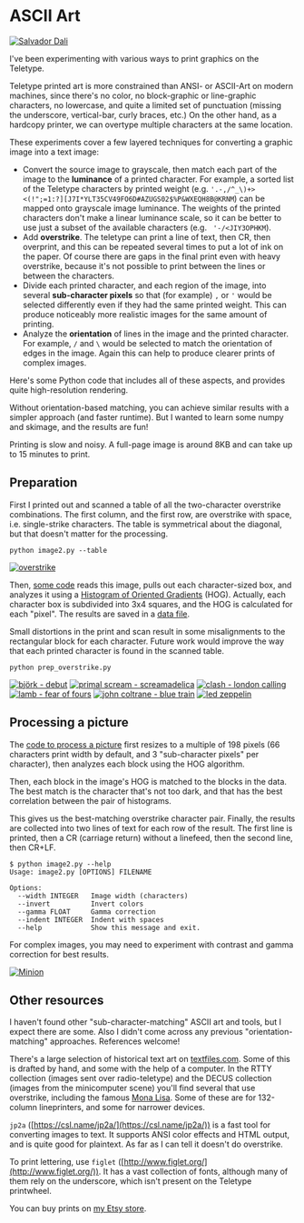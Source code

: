 # ASCII Art

[![Salvador Dali](dali_x500.jpg)](dali.txt.jpg)  

I've been experimenting with various ways to print graphics on the Teletype.  

Teletype printed art is more constrained than ANSI- or ASCII-Art on modern machines, since there's no color, no block-graphic or line-graphic characters, no lowercase, and quite a limited set of punctuation (missing the underscore, vertical-bar, curly braces, etc.)  On the other hand, as a hardcopy printer, we can overtype multiple characters at the same location.


These experiments cover a few layered techniques for converting a graphic image into a text image:

* Convert the source image to grayscale, then match each part of the image to the **luminance** of a printed character.  For example, a sorted list of the Teletype characters by printed weight (e.g. `'.-,/^_\)+><(!";=1:?][J7I*YLT35CV49FO6D#AZUGS02$%P&WXEQH8B@KRNM`) can be mapped onto grayscale image luminance.  The weights of the printed characters don't make a linear luminance scale, so it can be better to use just a subset of the available characters (e.g. ` '-/<JIY3OPHKM`).  
* Add **overstrike**.  The teletype can print a line of text, then CR, then overprint, and this can be repeated several times to put a lot of ink on the paper.  Of course there are gaps in the final print even with heavy overstrike, because it's not possible to print between the lines or between the characters.
* Divide each printed character, and each region of the image, into several **sub-character pixels** so that (for example) `,` or `'` would be selected differently even if they had the same printed weight.  This can produce noticeably more realistic images for the same amount of printing.
* Analyze the **orientation** of lines in the image and the printed character.  For example, ` / ` and ` \ ` would be selected to match the orientation of edges in the image.  Again this can help to produce clearer prints of complex images.   

Here's some Python code that includes all of these aspects, and provides quite high-resolution rendering.

Without orientation-based matching, you can achieve similar results with a simpler approach (and faster runtime).  But I wanted to learn some numpy and skimage, and the results are fun!
  
Printing is slow and noisy.  A full-page image is around 8KB and can take up to 15 minutes to print.


## Preparation

First I printed out and scanned a table of all the two-character overstrike combinations.  The first column, and the first row, are overstrike with space, i.e. single-strike characters.  The table is symmetrical about the diagonal, but that doesn't matter for the processing.
```
python image2.py --table
```  
[![overstrike](chars_overstrike_x500.jpg)](chars_overstrike.jpg)

Then, [some code](prep_overstrike.py) reads this image, pulls out each character-sized box, and analyzes it using a [Histogram of Oriented Gradients](http://scikit-image.org/docs/dev/auto_examples/features_detection/plot_hog.html) (HOG).  Actually, each character box is subdivided into 3x4 squares, and the HOG is calculated for each "pixel".  The results are saved in a [data file](chars_overstrike.json).

Small distortions in the print and scan result in some misalignments to the rectangular block for each character.  Future work would improve the way that each printed character is found in the scanned table. 
```
python prep_overstrike.py
```

[![björk - debut](album_covers/album_debut_250.jpg)](album_covers/album_debut.jpg)
[![primal scream - screamadelica](album_covers/album_screamadelica_250.jpg)](album_covers/album_screamadelica.jpg)
[![clash - london calling ](album_covers/album_clash_250.jpg)](album_covers/album_clash.jpg)
[![lamb - fear of fours](album_covers/album_fours_250.jpg)](album_covers/album_fours.jpg)
[![john coltrane - blue train](album_covers/album_bluetrain_250.jpg)](album_covers/album_bluetrain.jpg)
[![led zeppelin](album_covers/album_ledzep_250.jpg)](album_covers/album_ledzep.jpg)


## Processing a picture

The [code to process a picture](image2.py) first resizes to a multiple of 198 pixels (66 characters print width by default, and 3 "sub-character pixels" per character), then analyzes each block using the HOG algorithm.

Then, each block in the image's HOG is matched to the blocks in the data.  The best match is the character that's not too dark, and that has the best correlation between the pair of histograms.

This gives us the best-matching overstrike character pair.  Finally, the results are collected into two lines of text for each row of the result.  The first line is printed, then a CR (carriage return) without a linefeed, then the second line, then CR+LF.

```
$ python image2.py --help
Usage: image2.py [OPTIONS] FILENAME

Options:
  --width INTEGER   Image width (characters)
  --invert          Invert colors
  --gamma FLOAT     Gamma correction
  --indent INTEGER  Indent with spaces
  --help            Show this message and exit.
```

For complex images, you may need to experiment with contrast and gamma correction for best results.

[![Minion](minion_x500.jpg)](minion.txt.jpg)  

 
## Other resources

I haven't found other "sub-character-matching" ASCII art and tools, but I expect there are some.  Also I didn't come across any previous "orientation-matching" approaches.  References welcome!

There's a large selection of historical text art on [textfiles.com](http://www.textfiles.com/art/).  Some of this is drafted by hand, and some with the help of a computer.  In the RTTY collection (images sent over radio-teletype) and the DECUS collection (images from the minicomputer scene) you'll find several that use overstrike, including the famous [Mona Lisa](http://textfiles.com/art/DECUS/mona_lisa_2.txt).  Some of these are for 132-column lineprinters, and some for narrower devices.

`jp2a` ([https://csl.name/jp2a/](https://csl.name/jp2a/)) is a fast tool for converting images to text.  It supports ANSI color effects and HTML output, and is quite good for plaintext.  As far as I can tell it doesn't do overstrike.

To print lettering, use `figlet` ([http://www.figlet.org/](http://www.figlet.org/)).  It has a vast collection of fonts, although many of them rely on the underscore, which isn't present on the Teletype printwheel.

You can buy prints on [my Etsy store](https://www.etsy.com/shop/asr33).


